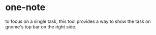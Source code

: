 # one-note
to focus on a single task, this tool provides a way to show the task on gnome's top bar on the right side.
